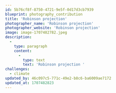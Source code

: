 ```yaml
---
id: 5b76cf8f-8750-4721-9e5f-0d17d3cb7939
blueprint: photography_contribution
title: 'Robinson projection'
photographer_name: 'Robinson projection'
photographer_website: 'Robinson projection'
image: image-1707482782.jpeg
description:
  -
    type: paragraph
    content:
      -
        type: text
        text: 'Robinson projection '
challenges:
  - climate
updated_by: 46c097c5-771c-49e2-b8c6-ba6009ae7172
updated_at: 1707482823
---
```

